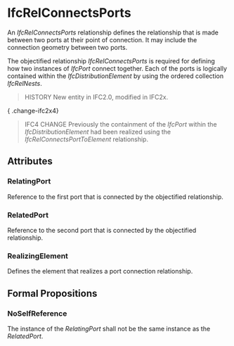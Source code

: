 # IfcRelConnectsPorts

An _IfcRelConnectsPorts_ relationship defines the relationship that is made between two ports at their point of connection. It may include the connection geometry between two ports.
<!-- end of short definition -->


The objectified relationship _IfcRelConnectsPorts_ is required for defining how two instances of _IfcPort_ connect together. Each of the ports is logically contained within the _IfcDistributionElement_ by using the ordered collection _IfcRelNests_.

> HISTORY New entity in IFC2.0, modified in IFC2x.

{ .change-ifc2x4}
> IFC4 CHANGE Previously the containment of the _IfcPort_ within the _IfcDistributionElement_ had been realized using the _IfcRelConnectsPortToElement_ relationship.

## Attributes

### RelatingPort
Reference to the first port that is connected by the objectified relationship.

### RelatedPort
Reference to the second port that is connected by the objectified relationship.

### RealizingElement
Defines the element that realizes a port connection relationship.

## Formal Propositions

### NoSelfReference
The instance of the _RelatingPort_ shall not be the same instance as the _RelatedPort_.
